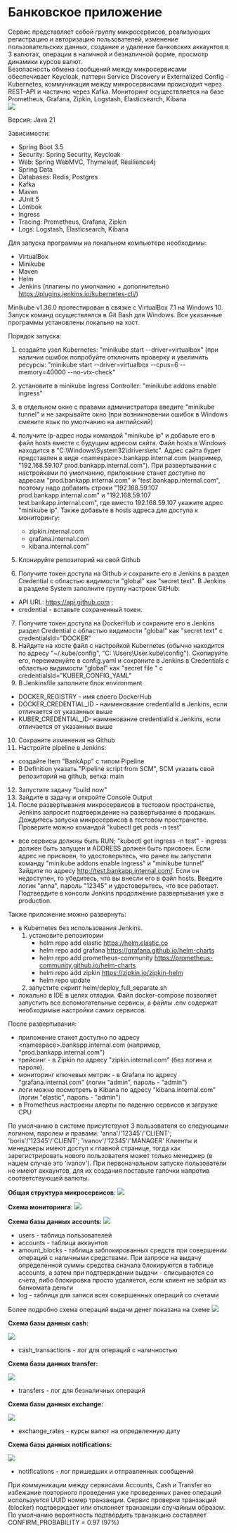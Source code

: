 # Банковское приложение

Сервис представляет собой группу микросервисов, реализующих регистрацию и авторизацию пользователей, изменение
пользовательских данных, создание и удаление банковских аккаунтов в 3 валютах, операции в наличной и безналичной форме,
просмотр динамики курсов валют.  
Безопасность обмена сообщений между микросервисами обеспечивает Keycloak, паттерн Service Discovery и
Externalized Config - Kubernetes, коммуникация между микросервисами происходит через REST-API и частично через Kafka.
Мониторинг осуществляется на базе Prometheus, Grafana, Zipkin, Logstash, Elasticsearch, Kibana  
![](/readme/front.png)

Версия: Java 21

Зависимости:

* Spring Boot 3.5
* Security: Spring Security, Keycloak
* Web: Spring WebMVC, Thymeleaf, Resilience4j
* Spring Data
* Databases: Redis, Postgres
* Kafka
* Maven
* JUnit 5
* Lombok
* Ingress
* Tracing: Prometheus, Grafana, Zipkin
* Logs: Logstash, Elasticsearch, Kibana

Для запуска программы на локальном компьютере необходимы:

* VirtualBox
* Minikube
* Maven
* Helm
* Jenkins (плагины по умолчанию + дополнительно https://plugins.jenkins.io/kubernetes-cli/)

Minikube v1.36.0 протестирован в связке с VirtualBox 7.1 на Windows 10. Запуск команд осуществлялся в Git Bash для
Windows.
Все указанные программы установлены локально на хост.

Порядок запуска:

1) создайте узел Kubernetes: "minikube start --driver=virtualbox"
   (при наличии ошибок попробуйте отключить проверку и увеличить ресурсы:
   "minikube start --driver=virtualbox --cpus=6 --memory=40000 --no-vtx-check"
2) установите в minikube Ingress Controller: "minikube addons enable ingress"
3) в отдельном окне с правами администратора введите "minikube tunnel" и не закрывайте окно
   (при возникновении ошибок в Windows смените язык по умолчанию на английский)
4) получите ip-aдрес ноды командой "minikube ip" и добавьте его в файл hosts вместе с будущим адресом сайта.
   Файл hosts в Windows находится в "C:\Windows\System32\drivers\etc".
   Адрес сайта будет представлен в виде \<namespace\>.bankapp.internal.com (например, "192.168.59.107
   prod.bankapp.internal.com").
   При развертывании с настройками по умолчанию, приложение станет доступно
   по адресам "prod.bankapp.internal.com" и "test.bankapp.internal.com", поэтому надо добавить строки
   "192.168.59.107 prod.bankapp.internal.com" и "192.168.59.107 test.bankapp.internal.com", где вместо 192.168.59.107
   укажите
   адрес "minikube ip".
   Также добавьте в hosts адреса для доступа к мониторингу:
    * zipkin.internal.com
    * grafana.internal.com
    * kibana.internal.com"

5) Клонируйте репозиторий на свой Github
6) Получите токен доступа на Github и сохраните его в Jenkins в раздел Credential с областью видимости "global" как
   "secret text". В Jenkins в разделе System заполните группу настроек GitHub:

* API URL:  https://api.github.com ;
* credential - вставьте сохраненный токен.

7) Получите токен доступа на DockerHub и сохраните его в Jenkins раздел Credential с областью видимости "global" как
   "secret text" с credentialsId="DOCKER"
8) Найдите на хосте файл с настройкой Kubernetes (обычно находится по адресу "~/.kube/config", "C:
   \Users\User\.kube\config").
   Скопируйте его, переименуйте в config.yaml и сохраните в Jenkins в Credentials с областью видимости "global"
   как "secret file " с credentialsId="KUBER_CONFIG_YAML"
9) В Jenkinsfile заполните блок environment

* DOCKER_REGISTRY - имя своего DockerHub
* DOCKER_CREDENTIAL_ID - наименование credentialId в Jenkins, если отличается от указанных выше
* KUBER_CREDENTIAL_ID- наименование credentialId в Jenkins, если отличается от указанных выше

10) Сохраните изменения на Github
11) Настройте pipeline в Jenkins:

* создайте Item "BankApp" с типом Pipeline
* В Definition указать "Pipeline script from SCM", SCM указать свой репозиторий на github, ветка: main

12) Запустите задачу "build now"
13) Зайдите в задачу и откройте Console Output
14) После развертывания микросервисов в тестовом пространстве, Jenkins запросит подтверждение на развертывание в
    продакшн.
    Дождитесь запуска микросервисов в тестовом пространстве. Проверите можно командой "kubectl get pods -n test"

- все сервисы должны быть RUN; "kubectl get ingress -n test" - ingress должен быть запущен и ADDRESS должен быть
  присвоен.
  Если адрес не присвоен, то удостоверьтесь, что ранее вы запустили команду "minikube addons enable ingress" и "minikube
  tunnel"
  Зайдите по адресу http://test.bankapp.internal.com/. Если он недоступен, то убедитесь, что вы внесли его в файл hosts.
  Введите логин "anna", пароль "12345" и удостоверьтесь, что все работает.
  Подтвердите в консоли Jenkins продолжение развертывания уже в production. 

Также приложение можно развернуть:
* в Kubernetes без использования Jenkins.
    1) установите репозитории
        * helm repo add elastic https://helm.elastic.co
        * helm repo add grafana https://grafana.github.io/helm-charts
        * helm repo add prometheus-community https://prometheus-community.github.io/helm-charts
        * helm repo add zipkin https://zipkin.io/zipkin-helm
        * helm repo update
    2) запустите скрипт helm/deploy_full_separate.sh
* локально в IDE в целях отладки. Файл docker-compose позволяет запустить все вспомогательные сервисы, а файлы .env
  содержат необходимые настройки самих сервисов.

После развертывания:
* приложение станет доступно по адресу \<namespace\>.bankapp.internal.com (например, "prod.bankapp.internal.com")
* трейсинг - в Zipkin по адресу "zipkin.internal.com" (без логина и пароля).
* мониторинг ключевых метрик - в Grafana по адресу "grafana.internal.com" (логин "admin", пароль - "admin")
* логи можно посмотреть в Kibana по адресу "kibana.internal.com" (логин "elastic", пароль - "admin")
* в Prometheus настроены алерты по падению сервисов и загрузке CPU

По умолчанию в системе присутствуют 3 пользователя со следующими логином, паролем и правами:
'anna'/'12345'/'CLIENT'; 'boris'/'12345'/'CLIENT'; 'ivanov'/'12345'/'MANAGER'
Клиенты и менеджеры имеют доступ к главной странице, тогда как зарегистрировать нового пользователя может только
менеджер (в нашем случае это 'ivanov').
При первоначальном запуске пользователи не имеют аккаунтов, для их создания поставьте галочки напротив соответствующей
валюты.

**Общая структура микросервисов**:
![](/readme/all_micro.png)

**Схема мониторинга**:
![](/readme/monitoring.png)

**Схема базы данных accounts:**
![](/readme/accounts_db.png)

* users - таблица пользователей
* accounts - таблица аккаунтов
* amount_blocks - таблица заблокированных средств при совершении операций с наличными средствами. При запросе на выдачу
  определенной суммы средства сначала блокируются в таблице accounts, а затем при подтверждении выдачи - списываются со
  счета,
  либо блокировка просто удаляется, если клиент не забрал из банкомата деньги
* log - таблица для записи всех совершенных операций со счетами

Более подробно схема операций выдачи денег показана на схеме
![](/readme/withdrawal.png)

**Схема базы данных cash:**

![](/readme/cash_db.png)

* cash_transactions - лог для операций с наличностью

**Схема базы данных transfer:**

![](/readme/transfer_db.png)

* transfers - лог для безналичных операций

**Схема базы данных exchange:**

![](/readme/exchange_db.png)

* exchange_rates - курсы валют на определенную дату

**Схема базы данных notifications:**

![](/readme/notifications_db.png)

* notifications - лог пришедших и отправленных сообщений

При коммуникации между сервисами Accounts, Cash и Transfer во избежание повторного проведения уже проведенных ранее
операций используется UUID номер транзакции.
Сервис проверки транзакций (blocker) подтверждает или отклоняет транзакции случайным образом.
По умолчанию вероятность подтвердить транзакцию составляет CONFIRM_PROBABILITY = 0.97 (97%)